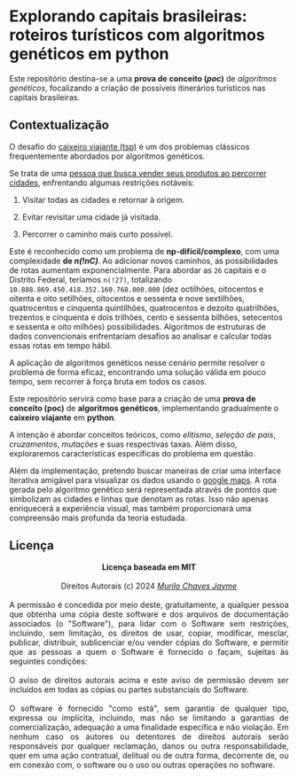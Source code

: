 # Explorando capitais brasileiras: roteiros turísticos com algoritmos genéticos em python

Este repositório destina-se a uma **prova de conceito (_poc_)** de _algoritmos genéticos_, focalizando a criação de possíveis itinerários turísticos nas capitais brasileiras.

## Contextualização

O desafio do [caixeiro viajante (tsp)](https://pt.wikipedia.org/wiki/Problema_do_caixeiro-viajante) é um dos problemas clássicos frequentemente abordados por algoritmos genéticos.

Se trata de uma [pessoa que busca vender seus produtos ao percorrer cidades](https://pt.wikipedia.org/wiki/Caixeiro-viajante), enfrentando algumas restrições notáveis:

1. Visitar todas as cidades e retornar à origem.

2. Evitar revisitar uma cidade já visitada.

3. Percorrer o caminho mais curto possível.

Este é reconhecido como um problema de **np-difícil/complexo**, com uma complexidade **de _n(!nC)_**. Ao adicionar novos caminhos, as possibilidades de rotas aumentam exponencialmente. Para abordar as `26` capitais e o Distrito Federal, teríamos `n(!27)`, totalizando `10.888.869.450.418.352.160.768.000.000` (dez octilhões, oitocentos e oitenta e oito setilhões, oitocentos e sessenta e nove sextilhões, quatrocentos e cinquenta quintilhões, quatrocentos e dezoito quatrilhões, trezentos e cinquenta e dois trilhões, cento e sessenta bilhões, setecentos e sessenta e oito milhões) possibilidades. Algoritmos de estruturas de dados convencionais enfrentariam desafios ao analisar e calcular todas essas rotas em tempo hábil.

A aplicação de algoritmos genéticos nesse cenário permite resolver o problema de forma eficaz, encontrando uma solução válida em pouco tempo, sem recorrer à força bruta em todos os casos.

Este repositório servirá como base para a criação de uma **prova de conceito (poc)** de **algoritmos genéticos**, implementando gradualmente o **caixeiro viajante** em **python**.

A intenção é abordar conceitos teóricos, como _elitismo_, _seleção de pais_, _cruzamentos_, _mutações_ e suas respectivas taxas. Além disso, exploraremos características específicas do problema em questão.

Além da implementação, pretendo buscar maneiras de criar uma interface iterativa amigável para visualizar os dados usando o [google maps](https://www.google.com.br/maps/preview). A rota gerada pelo algoritmo genético será representada através de pontos que simbolizam as cidades e linhas que denotam as rotas. Isso não apenas enriquecerá a experiência visual, mas também proporcionará uma compreensão mais profunda da teoria estudada.

## Licença

<div align='center'>
    <b>
        Licença baseada em MIT
    </b>
    <br/><br/>
    Direitos Autorais (c) 2024 
    <i>
        <a href=https://www.linkedin.com/in/murilochaves/>Murilo Chaves Jayme</a>
    </i>
</div>

<div align='justify'>
    <br/>
    A permissão é concedida por meio deste, gratuitamente, a qualquer pessoa que obtenha uma cópia deste software e dos arquivos de documentação associados (o "Software"), para lidar com o Software sem restrições, incluindo, sem limitação, os direitos de usar, copiar, modificar, mesclar, publicar, distribuir, sublicenciar e/ou vender cópias do Software, e permitir que as pessoas a quem o Software é fornecido o façam, sujeitas às seguintes condições:
    <br/><br/>
    O aviso de direitos autorais acima e este aviso de permissão devem ser incluídos em todas as cópias ou partes substanciais do Software.
    <br/><br/>
    O software é fornecido "como está", sem garantia de qualquer tipo, expressa ou implícita, incluindo, mas não se limitando a garantias de comercialização, adequação a uma finalidade específica e não violação. Em nenhum caso os autores ou detentores de direitos autorais serão responsáveis por qualquer reclamação, danos ou outra responsabilidade, quer em uma ação contratual, delitual ou de outra forma, decorrente de, ou em conexão com, o software ou o uso ou outras operações no software.
</div>
